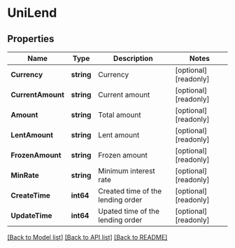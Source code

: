# UniLend

## Properties

Name | Type | Description | Notes
------------ | ------------- | ------------- | -------------
**Currency** | **string** | Currency | [optional] [readonly] 
**CurrentAmount** | **string** | Current amount | [optional] [readonly] 
**Amount** | **string** | Total amount | [optional] [readonly] 
**LentAmount** | **string** | Lent amount | [optional] [readonly] 
**FrozenAmount** | **string** | Frozen amount | [optional] [readonly] 
**MinRate** | **string** | Minimum interest rate | [optional] [readonly] 
**CreateTime** | **int64** | Created time of the lending order | [optional] [readonly] 
**UpdateTime** | **int64** | Upated time of the lending order | [optional] [readonly] 

[[Back to Model list]](../README.md#documentation-for-models) [[Back to API list]](../README.md#documentation-for-api-endpoints) [[Back to README]](../README.md)


